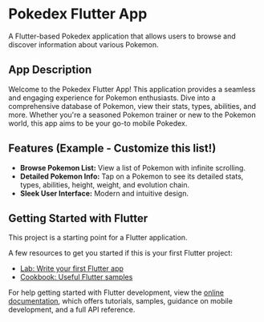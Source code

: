 # Pokedex Flutter App

<!-- COVERAGE_BADGE_START -->
<!-- The coverage badge will be automatically inserted here by the GitHub Action -->
<!-- COVERAGE_BADGE_END -->

A Flutter-based Pokedex application that allows users to browse and discover information about various Pokemon.

## App Description

Welcome to the Pokedex Flutter App! This application provides a seamless and engaging experience for Pokemon enthusiasts. Dive into a comprehensive database of Pokemon, view their stats, types, abilities, and more. Whether you're a seasoned Pokemon trainer or new to the Pokemon world, this app aims to be your go-to mobile Pokedex.

## Features (Example - Customize this list!)

*   **Browse Pokemon List:** View a list of Pokemon with infinite scrolling.
*   **Detailed Pokemon Info:** Tap on a Pokemon to see its detailed stats, types, abilities, height, weight, and evolution chain.
*   **Sleek User Interface:** Modern and intuitive design.

## Getting Started with Flutter

This project is a starting point for a Flutter application.

A few resources to get you started if this is your first Flutter project:

- [Lab: Write your first Flutter app](https://docs.flutter.dev/get-started/codelab)
- [Cookbook: Useful Flutter samples](https://docs.flutter.dev/cookbook)

For help getting started with Flutter development, view the
[online documentation](https://docs.flutter.dev/), which offers tutorials,
samples, guidance on mobile development, and a full API reference.